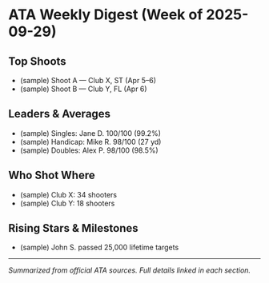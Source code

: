 # ATA Weekly Digest (Week of 2025-09-29)

## Top Shoots
- (sample) Shoot A — Club X, ST (Apr 5–6)
- (sample) Shoot B — Club Y, FL (Apr 6)


## Leaders & Averages
- (sample) Singles: Jane D. 100/100 (99.2%)
- (sample) Handicap: Mike R. 98/100 (27 yd)
- (sample) Doubles: Alex P. 98/100 (98.5%)


## Who Shot Where
- (sample) Club X: 34 shooters
- (sample) Club Y: 18 shooters


## Rising Stars & Milestones
- (sample) John S. passed 25,000 lifetime targets


---
_Summarized from official ATA sources. Full details linked in each section._
